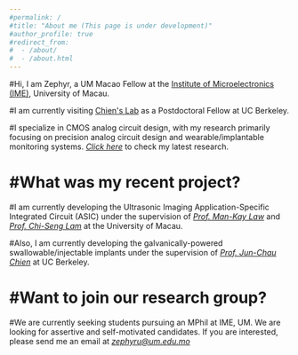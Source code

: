 ```yaml
---
#permalink: /
#title: "About me (This page is under development)"
#author_profile: true
#redirect_from: 
#  - /about/
#  - /about.html
---
```


#Hi, I am Zephyr, a UM Macao Fellow at the [Institute of Microelectronics (IME)](https://ime.um.edu.mo/), University of Macau. 

#I am currently visiting [Chien's Lab](https://chienlab-bioic.github.io/) as a Postdoctoral Fellow at UC Berkeley.

#I specialize in CMOS analog circuit design, with my research primarily focusing on precision analog circuit design and wearable/implantable monitoring systems. [*Click here*](https://doi.org/10.1109/JSSC.2023.3294996) to check my latest research.

#What was my recent project?
======
#I am currently developing the Ultrasonic Imaging Application-Specific Integrated Circuit (ASIC) under the supervision of *[Prof. Man-Kay Law](https://ime.um.edu.mo/people/mklaw/)* and [*Prof. Chi-Seng Lam*](https://ime.um.edu.mo/people/cslam/) at the University of Macau.

#Also, I am currently developing the galvanically-powered swallowable/injectable implants under the supervision of [*Prof. Jun-Chau Chien*](https://www2.eecs.berkeley.edu/Faculty/Homepages/jcchien.html) at UC Berkeley. 

#Want to join our research group? 
=======
#We are currently seeking students pursuing an MPhil at IME, UM. We are looking for assertive and self-motivated candidates. If you are interested, please send me an email at [*zephyru@um.edu.mo*]()

